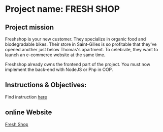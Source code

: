 # Project name: FRESH SHOP

## Project mission
Freshshop is your new customer. They specialize in organic food and biodegradable bikes. Their store in Saint-Gilles is so profitable that they've opened another just below Thomas's apartment. To celebrate, they want to launch an e-commerce website at the same time.

Freshshop already owns the frontend part of the project. You must now implement the back-end with NodeJS or Php in OOP.

## Instructions & Objectives:

Find instruction [here](https://github.com/becodeorg/BXL-Johnson-5.25/tree/master/3.The-Mountain/04-OOP-webShop)

 ## online Website
 
 [Fresh Shop](https://freshshop-nodejs.herokuapp.com/)
